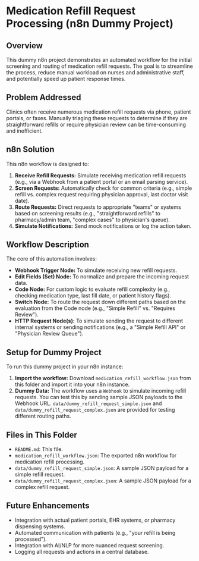 # Medication Refill Request Processing (n8n Dummy Project)

## Overview
This dummy n8n project demonstrates an automated workflow for the initial screening and routing of medication refill requests. The goal is to streamline the process, reduce manual workload on nurses and administrative staff, and potentially speed up patient response times.

## Problem Addressed
Clinics often receive numerous medication refill requests via phone, patient portals, or faxes. Manually triaging these requests to determine if they are straightforward refills or require physician review can be time-consuming and inefficient.

## n8n Solution
This n8n workflow is designed to:
1.  **Receive Refill Requests:** Simulate receiving medication refill requests (e.g., via a Webhook from a patient portal or an email parsing service).
2.  **Screen Requests:** Automatically check for common criteria (e.g., simple refill vs. complex request requiring physician approval, last doctor visit date).
3.  **Route Requests:** Direct requests to appropriate "teams" or systems based on screening results (e.g., "straightforward refills" to pharmacy/admin team, "complex cases" to physician's queue).
4.  **Simulate Notifications:** Send mock notifications or log the action taken.

## Workflow Description
The core of this automation involves:
* **Webhook Trigger Node:** To simulate receiving new refill requests.
* **Edit Fields (Set) Node:** To normalize and prepare the incoming request data.
* **Code Node:** For custom logic to evaluate refill complexity (e.g., checking medication type, last fill date, or patient history flags).
* **Switch Node:** To route the request down different paths based on the evaluation from the Code node (e.g., "Simple Refill" vs. "Requires Review").
* **HTTP Request Node(s):** To simulate sending the request to different internal systems or sending notifications (e.g., a "Simple Refill API" or "Physician Review Queue").

## Setup for Dummy Project
To run this dummy project in your n8n instance:
1.  **Import the workflow:** Download `medication_refill_workflow.json` from this folder and import it into your n8n instance.
2.  **Dummy Data:** The workflow uses a `Webhook` to simulate incoming refill requests. You can test this by sending sample JSON payloads to the Webhook URL. `data/dummy_refill_request_simple.json` and `data/dummy_refill_request_complex.json` are provided for testing different routing paths.

## Files in This Folder
* `README.md`: This file.
* `medication_refill_workflow.json`: The exported n8n workflow for medication refill processing.
* `data/dummy_refill_request_simple.json`: A sample JSON payload for a simple refill request.
* `data/dummy_refill_request_complex.json`: A sample JSON payload for a complex refill request.

## Future Enhancements
* Integration with actual patient portals, EHR systems, or pharmacy dispensing systems.
* Automated communication with patients (e.g., "your refill is being processed").
* Integration with AI/NLP for more nuanced request screening.
* Logging all requests and actions in a central database.
